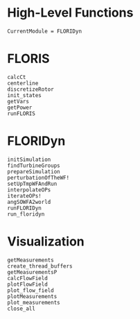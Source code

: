 # High-Level Functions

```@meta
CurrentModule = FLORIDyn
```

# FLORIS
```@docs
calcCt
centerline
discretizeRotor
init_states
getVars
getPower
runFLORIS
```

# FLORIDyn
```@docs
initSimulation
findTurbineGroups
prepareSimulation
perturbationOfTheWF!
setUpTmpWFAndRun
interpolateOPs
iterateOPs!
angSOWFA2world
runFLORIDyn
run_floridyn
```

# Visualization
```@docs
getMeasurements
create_thread_buffers
getMeasurementsP
calcFlowField
plotFlowField
plot_flow_field
plotMeasurements
plot_measurements
close_all
```

